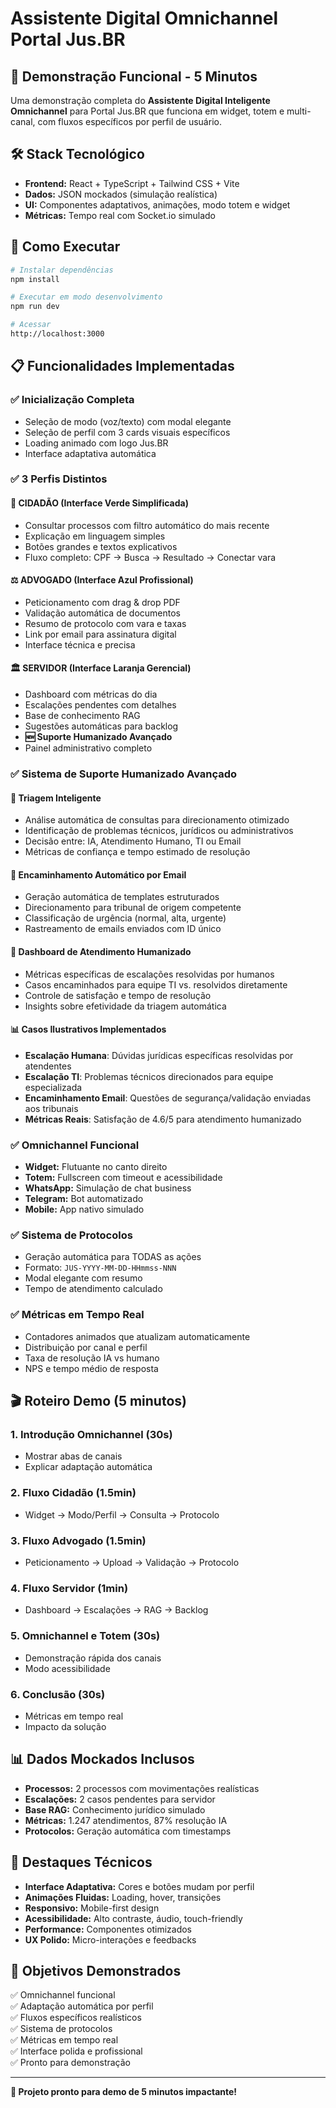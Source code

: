 # Assistente Digital Omnichannel Portal Jus.BR

## 🎯 Demonstração Funcional - 5 Minutos

Uma demonstração completa do **Assistente Digital Inteligente Omnichannel** para Portal Jus.BR que funciona em widget, totem e multi-canal, com fluxos específicos por perfil de usuário.

## 🛠️ Stack Tecnológico

- **Frontend:** React + TypeScript + Tailwind CSS + Vite
- **Dados:** JSON mockados (simulação realística)
- **UI:** Componentes adaptativos, animações, modo totem e widget
- **Métricas:** Tempo real com Socket.io simulado

## 🚀 Como Executar

```bash
# Instalar dependências
npm install

# Executar em modo desenvolvimento
npm run dev

# Acessar
http://localhost:3000
```

## 📋 Funcionalidades Implementadas

### ✅ **Inicialização Completa**
- Seleção de modo (voz/texto) com modal elegante
- Seleção de perfil com 3 cards visuais específicos
- Loading animado com logo Jus.BR
- Interface adaptativa automática

### ✅ **3 Perfis Distintos**

#### 👤 **CIDADÃO** (Interface Verde Simplificada)
- Consultar processos com filtro automático do mais recente
- Explicação em linguagem simples
- Botões grandes e textos explicativos
- Fluxo completo: CPF → Busca → Resultado → Conectar vara

#### ⚖️ **ADVOGADO** (Interface Azul Profissional)
- Peticionamento com drag & drop PDF
- Validação automática de documentos
- Resumo de protocolo com vara e taxas
- Link por email para assinatura digital
- Interface técnica e precisa

#### 🏛️ **SERVIDOR** (Interface Laranja Gerencial)
- Dashboard com métricas do dia
- Escalações pendentes com detalhes
- Base de conhecimento RAG
- Sugestões automáticas para backlog
- **🆕 Suporte Humanizado Avançado**
- Painel administrativo completo

### ✅ **Sistema de Suporte Humanizado Avançado**

#### 🧠 **Triagem Inteligente**
- Análise automática de consultas para direcionamento otimizado
- Identificação de problemas técnicos, jurídicos ou administrativos
- Decisão entre: IA, Atendimento Humano, TI ou Email
- Métricas de confiança e tempo estimado de resolução

#### 📧 **Encaminhamento Automático por Email**
- Geração automática de templates estruturados
- Direcionamento para tribunal de origem competente
- Classificação de urgência (normal, alta, urgente)
- Rastreamento de emails enviados com ID único

#### 👥 **Dashboard de Atendimento Humanizado**
- Métricas específicas de escalações resolvidas por humanos
- Casos encaminhados para equipe TI vs. resolvidos diretamente
- Controle de satisfação e tempo de resolução
- Insights sobre efetividade da triagem automática

#### 📊 **Casos Ilustrativos Implementados**
- **Escalação Humana**: Dúvidas jurídicas específicas resolvidas por atendentes
- **Escalação TI**: Problemas técnicos direcionados para equipe especializada  
- **Encaminhamento Email**: Questões de segurança/validação enviadas aos tribunais
- **Métricas Reais**: Satisfação de 4.6/5 para atendimento humanizado

### ✅ **Omnichannel Funcional**
- **Widget:** Flutuante no canto direito
- **Totem:** Fullscreen com timeout e acessibilidade
- **WhatsApp:** Simulação de chat business
- **Telegram:** Bot automatizado
- **Mobile:** App nativo simulado

### ✅ **Sistema de Protocolos**
- Geração automática para TODAS as ações
- Formato: `JUS-YYYY-MM-DD-HHmmss-NNN`
- Modal elegante com resumo
- Tempo de atendimento calculado

### ✅ **Métricas em Tempo Real**
- Contadores animados que atualizam automaticamente
- Distribuição por canal e perfil
- Taxa de resolução IA vs humano
- NPS e tempo médio de resposta

## 🎬 Roteiro Demo (5 minutos)

### 1. **Introdução Omnichannel (30s)**
- Mostrar abas de canais
- Explicar adaptação automática

### 2. **Fluxo Cidadão (1.5min)**
- Widget → Modo/Perfil → Consulta → Protocolo

### 3. **Fluxo Advogado (1.5min)**
- Peticionamento → Upload → Validação → Protocolo

### 4. **Fluxo Servidor (1min)**
- Dashboard → Escalações → RAG → Backlog

### 5. **Omnichannel e Totem (30s)**
- Demonstração rápida dos canais
- Modo acessibilidade

### 6. **Conclusão (30s)**
- Métricas em tempo real
- Impacto da solução

## 📊 Dados Mockados Inclusos

- **Processos:** 2 processos com movimentações realísticas
- **Escalações:** 2 casos pendentes para servidor
- **Base RAG:** Conhecimento jurídico simulado
- **Métricas:** 1.247 atendimentos, 87% resolução IA
- **Protocolos:** Geração automática com timestamps

## 🌟 Destaques Técnicos

- **Interface Adaptativa:** Cores e botões mudam por perfil
- **Animações Fluidas:** Loading, hover, transições
- **Responsivo:** Mobile-first design
- **Acessibilidade:** Alto contraste, áudio, touch-friendly
- **Performance:** Componentes otimizados
- **UX Polido:** Micro-interações e feedbacks

## 🎯 Objetivos Demonstrados

✅ Omnichannel funcional  
✅ Adaptação automática por perfil  
✅ Fluxos específicos realísticos  
✅ Sistema de protocolos  
✅ Métricas em tempo real  
✅ Interface polida e profissional  
✅ Pronto para demonstração  

---

**🚀 Projeto pronto para demo de 5 minutos impactante!**